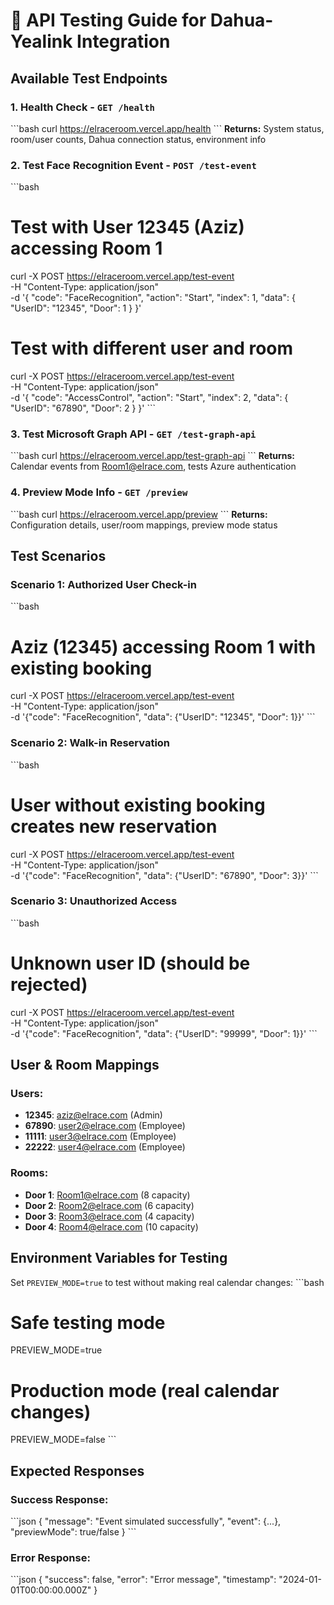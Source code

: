 # 🧪 API Testing Guide for Dahua-Yealink Integration

## Available Test Endpoints

### 1. **Health Check** - `GET /health`
\`\`\`bash
curl https://elraceroom.vercel.app/health
\`\`\`
**Returns:** System status, room/user counts, Dahua connection status, environment info

### 2. **Test Face Recognition Event** - `POST /test-event`
\`\`\`bash
# Test with User 12345 (Aziz) accessing Room 1
curl -X POST https://elraceroom.vercel.app/test-event \
  -H "Content-Type: application/json" \
  -d '{
    "code": "FaceRecognition",
    "action": "Start",
    "index": 1,
    "data": {
      "UserID": "12345",
      "Door": 1
    }
  }'

# Test with different user and room
curl -X POST https://elraceroom.vercel.app/test-event \
  -H "Content-Type: application/json" \
  -d '{
    "code": "AccessControl",
    "action": "Start",
    "index": 2,
    "data": {
      "UserID": "67890",
      "Door": 2
    }
  }'
\`\`\`

### 3. **Test Microsoft Graph API** - `GET /test-graph-api`
\`\`\`bash
curl https://elraceroom.vercel.app/test-graph-api
\`\`\`
**Returns:** Calendar events from Room1@elrace.com, tests Azure authentication

### 4. **Preview Mode Info** - `GET /preview`
\`\`\`bash
curl https://elraceroom.vercel.app/preview
\`\`\`
**Returns:** Configuration details, user/room mappings, preview mode status

## Test Scenarios

### Scenario 1: Authorized User Check-in
\`\`\`bash
# Aziz (12345) accessing Room 1 with existing booking
curl -X POST https://elraceroom.vercel.app/test-event \
  -H "Content-Type: application/json" \
  -d '{"code": "FaceRecognition", "data": {"UserID": "12345", "Door": 1}}'
\`\`\`

### Scenario 2: Walk-in Reservation
\`\`\`bash
# User without existing booking creates new reservation
curl -X POST https://elraceroom.vercel.app/test-event \
  -H "Content-Type: application/json" \
  -d '{"code": "FaceRecognition", "data": {"UserID": "67890", "Door": 3}}'
\`\`\`

### Scenario 3: Unauthorized Access
\`\`\`bash
# Unknown user ID (should be rejected)
curl -X POST https://elraceroom.vercel.app/test-event \
  -H "Content-Type: application/json" \
  -d '{"code": "FaceRecognition", "data": {"UserID": "99999", "Door": 1}}'
\`\`\`

## User & Room Mappings

### Users:
- **12345**: aziz@elrace.com (Admin)
- **67890**: user2@elrace.com (Employee)
- **11111**: user3@elrace.com (Employee)
- **22222**: user4@elrace.com (Employee)

### Rooms:
- **Door 1**: Room1@elrace.com (8 capacity)
- **Door 2**: Room2@elrace.com (6 capacity)
- **Door 3**: Room3@elrace.com (4 capacity)
- **Door 4**: Room4@elrace.com (10 capacity)

## Environment Variables for Testing

Set `PREVIEW_MODE=true` to test without making real calendar changes:
\`\`\`bash
# Safe testing mode
PREVIEW_MODE=true

# Production mode (real calendar changes)
PREVIEW_MODE=false
\`\`\`

## Expected Responses

### Success Response:
\`\`\`json
{
  "message": "Event simulated successfully",
  "event": {...},
  "previewMode": true/false
}
\`\`\`

### Error Response:
\`\`\`json
{
  "success": false,
  "error": "Error message",
  "timestamp": "2024-01-01T00:00:00.000Z"
}

